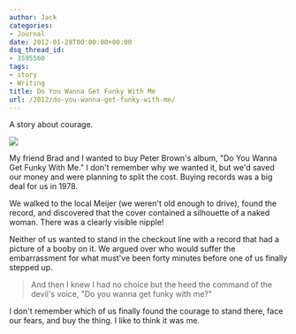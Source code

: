 ```yaml
---
author: Jack
categories:
- Journal
date: 2012-01-28T00:00:00+00:00
dsq_thread_id:
- 3595560
tags:
- story
- Writing
title: Do You Wanna Get Funky With Me
url: /2012/do-you-wanna-get-funky-with-me/
---
```


A story about courage.

<img src="https://i1.ytimg.com/vi/tjDRY8nr3Sk/hqdefault.jpg" /> 

My friend Brad and I wanted to buy Peter Brown's album, "Do You
Wanna Get Funky With Me." I don't remember why we wanted
it, but we'd saved our money and were planning to split the
cost. Buying records was a big deal for us in 1978.
          
We walked to the local Meijer (we weren't old enough to drive), found the
record, and discovered that the cover contained a silhouette of a
naked woman. There was a clearly visible nipple!
          
Neither of us wanted to stand in the checkout line with a record that had a
picture of a booby on it. We argued over who would suffer the embarrassment for
what must've been forty minutes before one of us finally stepped up.

 > And then I knew I had no choice but the heed the command of the devil's voice, "Do you wanna get funky with me?"
 
 
I don't remember which of us finally found the courage to stand there, face our fears, and buy the thing. I like to think it was me.
